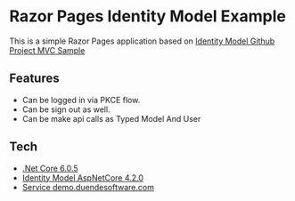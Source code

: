﻿# Razor Pages Identity Model Example

This is a simple Razor Pages application based on [Identity Model Github Project MVC Sample](https://github.com/IdentityModel/IdentityModel.AspNetCore)

## Features

- Can be logged in via PKCE flow.
- Can be sign out as well.
- Can be make api calls as Typed Model And User

## Tech

- [.Net Core 6.0.5](https://dotnet.microsoft.com/en-us/download/dotnet/6.0)
- [Identity Model AspNetCore 4.2.0](https://www.nuget.org/packages/IdentityModel.AspNetCore/)
- [Service demo.duendesoftware.com](https://demo.duendesoftware.com)
